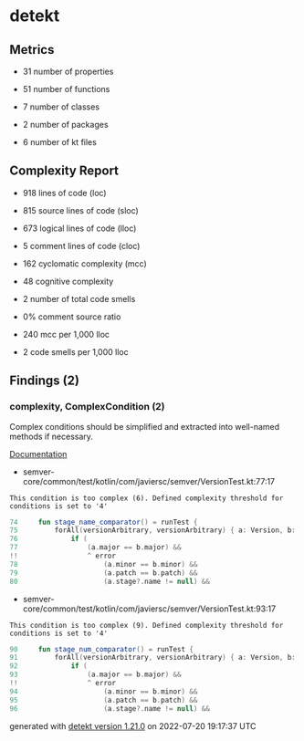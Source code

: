 # detekt

## Metrics

* 31 number of properties

* 51 number of functions

* 7 number of classes

* 2 number of packages

* 6 number of kt files

## Complexity Report

* 918 lines of code (loc)

* 815 source lines of code (sloc)

* 673 logical lines of code (lloc)

* 5 comment lines of code (cloc)

* 162 cyclomatic complexity (mcc)

* 48 cognitive complexity

* 2 number of total code smells

* 0% comment source ratio

* 240 mcc per 1,000 lloc

* 2 code smells per 1,000 lloc

## Findings (2)

### complexity, ComplexCondition (2)

Complex conditions should be simplified and extracted into well-named methods if necessary.

[Documentation](https://detekt.dev/docs/rules/complexity#complexcondition)

* semver-core/common/test/kotlin/com/javiersc/semver/VersionTest.kt:77:17
```
This condition is too complex (6). Defined complexity threshold for conditions is set to '4'
```
```kotlin
74     fun stage_name_comparator() = runTest {
75         forAll(versionArbitrary, versionArbitrary) { a: Version, b: Version ->
76             if (
77                 (a.major == b.major) &&
!!                 ^ error
78                     (a.minor == b.minor) &&
79                     (a.patch == b.patch) &&
80                     (a.stage?.name != null) &&

```

* semver-core/common/test/kotlin/com/javiersc/semver/VersionTest.kt:93:17
```
This condition is too complex (9). Defined complexity threshold for conditions is set to '4'
```
```kotlin
90     fun stage_num_comparator() = runTest {
91         forAll(versionArbitrary, versionArbitrary) { a: Version, b: Version ->
92             if (
93                 (a.major == b.major) &&
!!                 ^ error
94                     (a.minor == b.minor) &&
95                     (a.patch == b.patch) &&
96                     (a.stage?.name != null) &&

```

generated with [detekt version 1.21.0](https://detekt.dev/) on 2022-07-20 19:17:37 UTC
